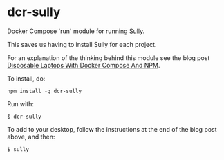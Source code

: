 dcr-sully
=========

Docker Compose 'run' module for running [Sully](https://github.com/markbirbeck/sully).

This saves us having to install Sully for each project.

For an explanation of the thinking behind this module see the blog post [Disposable Laptops With Docker Compose And NPM](http://bit.ly/2tBCYHB).

To install, do:

```shell
npm install -g dcr-sully
```

Run with:

```shell
$ dcr-sully
```

To add to your desktop, follow the instructions at the end of the blog post above, and then:

```shell
$ sully
```
